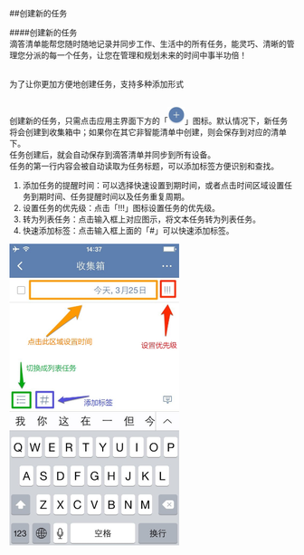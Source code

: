 ##创建新的任务

####创建新的任务
<br >滴答清单能帮您随时随地记录并同步工作、生活中的所有任务，能灵巧、清晰的管理您分派的每一个任务，让您在管理和规划未来的时间中事半功倍！

<br >为了让你更加方便地创建任务，支持多种添加形式

<br >创建新的任务，只需点击应用主界面下方的「<img src="../images/image3210.jpg" title="添加任务" width="30" />」图标。默认情况下，新任务将会创建到收集箱中；如果你在其它非智能清单中创建，则会保存到对应的清单下。
<br >任务创建后，就会自动保存到滴答清单并同步到所有设备。
<br >任务的第一行内容会被自动读取为任务标题，可以添加标签方便识别和查找。


1. 添加任务的提醒时间：可以选择快速设置到期时间，或者点击时间区域设置任务到期时间、任务提醒时间以及任务重复周期。
2. 设置任务的优先级：点击「!!!」图标设置任务的优先级。
3. 转为列表任务：点击输入框上对应图示，将文本任务转为列表任务。
4. 快速添加标签：点击输入框上面的「#」可以快速添加标签。

<img src="../images/image3211.jpg" title="新建任务界面" width="300" />  

